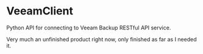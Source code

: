 # VeeamClient

Python API for connecting to Veeam Backup RESTful API service.

Very much an unfinished product right now, only finished as far as I needed it.
